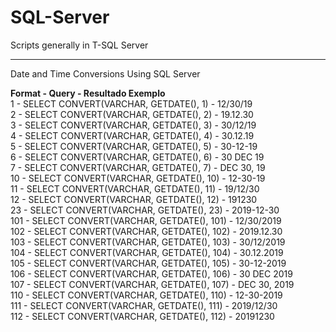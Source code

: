 # SQL-Server
Scripts generally in T-SQL Server

___

Date and Time Conversions Using SQL Server

**Format - Query                                    - Resultado Exemplo** <br />
  1	     - SELECT CONVERT(VARCHAR, GETDATE(), 1)	  - 12/30/19 <br />
  2	     - SELECT CONVERT(VARCHAR, GETDATE(), 2)	  - 19.12.30 <br />
  3	     - SELECT CONVERT(VARCHAR, GETDATE(), 3)	  - 30/12/19 <br />
  4	     - SELECT CONVERT(VARCHAR, GETDATE(), 4)	  - 30.12.19 <br />
  5	     - SELECT CONVERT(VARCHAR, GETDATE(), 5)	  - 30-12-19 <br />
  6	     - SELECT CONVERT(VARCHAR, GETDATE(), 6)	  - 30 DEC 19 <br />
  7	     - SELECT CONVERT(VARCHAR, GETDATE(), 7)	  - DEC 30, 19 <br />
  10	   - SELECT CONVERT(VARCHAR, GETDATE(), 10)	  - 12-30-19 <br />
  11	   - SELECT CONVERT(VARCHAR, GETDATE(), 11)	  - 19/12/30 <br />
  12	   - SELECT CONVERT(VARCHAR, GETDATE(), 12)	  - 191230 <br />
  23	   - SELECT CONVERT(VARCHAR, GETDATE(), 23)	  - 2019-12-30 <br />
  101    - SELECT CONVERT(VARCHAR, GETDATE(), 101)	- 12/30/2019 <br />
  102    - SELECT CONVERT(VARCHAR, GETDATE(), 102)	- 2019.12.30 <br />
  103    - SELECT CONVERT(VARCHAR, GETDATE(), 103)	- 30/12/2019 <br />
  104    - SELECT CONVERT(VARCHAR, GETDATE(), 104)	- 30.12.2019 <br />
  105    - SELECT CONVERT(VARCHAR, GETDATE(), 105)	- 30-12-2019 <br />
  106    - SELECT CONVERT(VARCHAR, GETDATE(), 106)	- 30 DEC 2019 <br />
  107    - SELECT CONVERT(VARCHAR, GETDATE(), 107)	- DEC 30, 2019 <br />
  110    - SELECT CONVERT(VARCHAR, GETDATE(), 110)	- 12-30-2019 <br />
  111    - SELECT CONVERT(VARCHAR, GETDATE(), 111)	- 2019/12/30 <br />
  112    - SELECT CONVERT(VARCHAR, GETDATE(), 112)	- 20191230 <br />
